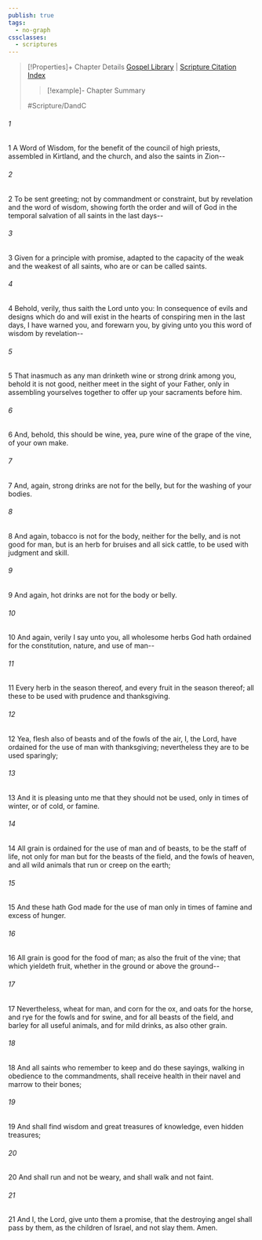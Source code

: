 ```yaml
---
publish: true
tags:
  - no-graph
cssclasses:
  - scriptures
---
```

>[!Properties]+ Chapter Details
>[Gospel Library](https://churchofjesuschrist.org/study/scriptures/dc-testament/dc/89?lang=eng)    |    [Scripture Citation Index](https://scriptures.byu.edu/#12e59::c12e59)
>>[!example]- Chapter Summary
>> 
> 
>
>#Scripture/DandC
###### 1
1 A Word of Wisdom, for the benefit of the council of high priests, assembled in Kirtland, and the church, and also the saints in Zion--
###### 2
2 To be sent greeting; not by commandment or constraint, but by revelation and the word of wisdom, showing forth the order and will of God in the temporal salvation of all saints in the last days--
###### 3
3 Given for a principle with promise, adapted to the capacity of the weak and the weakest of all saints, who are or can be called saints.
###### 4
4 Behold, verily, thus saith the Lord unto you: In consequence of evils and designs which do and will exist in the hearts of conspiring men in the last days, I have warned you, and forewarn you, by giving unto you this word of wisdom by revelation--
###### 5
5 That inasmuch as any man drinketh wine or strong drink among you, behold it is not good, neither meet in the sight of your Father, only in assembling yourselves together to offer up your sacraments before him.
###### 6
6 And, behold, this should be wine, yea, pure wine of the grape of the vine, of your own make.
###### 7
7 And, again, strong drinks are not for the belly, but for the washing of your bodies.
###### 8
8 And again, tobacco is not for the body, neither for the belly, and is not good for man, but is an herb for bruises and all sick cattle, to be used with judgment and skill.
###### 9
9 And again, hot drinks are not for the body or belly.
###### 10
10 And again, verily I say unto you, all wholesome herbs God hath ordained for the constitution, nature, and use of man--
###### 11
11 Every herb in the season thereof, and every fruit in the season thereof; all these to be used with prudence and thanksgiving.
###### 12
12 Yea, flesh also of beasts and of the fowls of the air, I, the Lord, have ordained for the use of man with thanksgiving; nevertheless they are to be used sparingly;
###### 13
13 And it is pleasing unto me that they should not be used, only in times of winter, or of cold, or famine.
###### 14
14 All grain is ordained for the use of man and of beasts, to be the staff of life, not only for man but for the beasts of the field, and the fowls of heaven, and all wild animals that run or creep on the earth;
###### 15
15 And these hath God made for the use of man only in times of famine and excess of hunger.
###### 16
16 All grain is good for the food of man; as also the fruit of the vine; that which yieldeth fruit, whether in the ground or above the ground--
###### 17
17 Nevertheless, wheat for man, and corn for the ox, and oats for the horse, and rye for the fowls and for swine, and for all beasts of the field, and barley for all useful animals, and for mild drinks, as also other grain.
###### 18
18 And all saints who remember to keep and do these sayings, walking in obedience to the commandments, shall receive health in their navel and marrow to their bones;
###### 19
19 And shall find wisdom and great treasures of knowledge, even hidden treasures;
###### 20
20 And shall run and not be weary, and shall walk and not faint.
###### 21
21 And I, the Lord, give unto them a promise, that the destroying angel shall pass by them, as the children of Israel, and not slay them. Amen.
